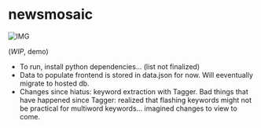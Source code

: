 newsmosaic
==========
![IMG](https://www.dropbox.com/s/4bq3kyylyb762os/fzjc4.gif?dl=1)

(*WIP*, demo)

- To run, install python dependencies... (list not finalized)
- Data to populate frontend is stored in data.json for now. Will eeventually migrate to hosted db.
- Changes since hiatus: keyword extraction with Tagger. Bad things that have happened since Tagger: realized that flashing keywords might not be practical for multiword keywords... imagined changes to view to come.
